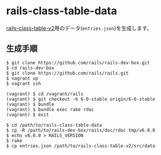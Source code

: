 # rails-class-table-data

[rails-class-table-v2](https://github.com/healthypackrat/rails-class-table-v2)用のデータ(`entries.json`)を生成します。

## 生成手順

```
$ git clone https://github.com/rails/rails-dev-box.git
$ cd rails-dev-box
$ git clone https://github.com/rails/rails.git
$ vagrant up
$ vagrant ssh

(vagrant) $ cd /vagrant/rails
(vagrant) $ git checkout -b 6-0-stable origin/6-0-stable
(vagrant) $ bundle
(vagrant) $ bundle exec rake rdoc
(vagrant) $ exit

$ cd /path/to/rails-class-table-data
$ cp -R /path/to/rails-dev-box/rails/doc/rdoc tmp/v6.0.0
$ echo v6.0.0 > RAILS_VERSION
$ rake
$ cp entries.json /path/to/rails-class-table-v2/src/data
```
